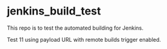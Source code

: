 # jenkins_build_test

This repo is to test the automated building for Jenkins.

Test 11 using payload URL with remote builds trigger enabled.
